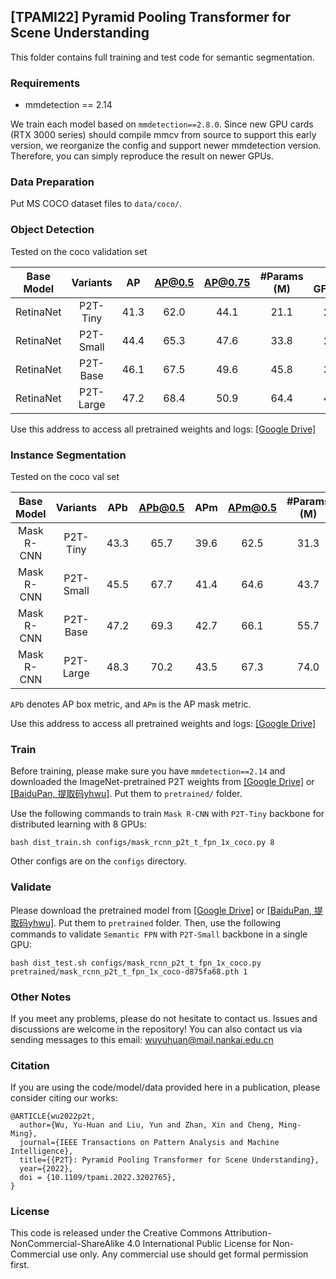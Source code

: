 ## [TPAMI22] Pyramid Pooling Transformer for Scene Understanding

This folder contains full training and test code for semantic segmentation.

### Requirements

* mmdetection == 2.14

We train each model based on `mmdetection==2.8.0`.
Since new GPU cards (RTX 3000 series) should compile mmcv from source to support this early version,
we reorganize the config and support newer mmdetection version. 
Therefore, you can simply reproduce the result on newer GPUs.

### Data Preparation

Put MS COCO dataset files to `data/coco/`.

### Object Detection

Tested on the coco validation set


|  Base Model    | Variants  | AP | AP@0.5 | AP@0.75 | #Params (M) | # GFLOPS |
| :--: | :-------: | :--: | :--: | :---------: | :------: | :----------------------------------------------------------: |
| RetinaNet    | P2T-Tiny  | 41.3 | 62.0 |    44.1    |    21.1    |   206   |
| RetinaNet  | P2T-Small | 44.4 | 65.3 |    47.6    |    33.8    |   260   |
| RetinaNet  | P2T-Base  | 46.1 | 67.5 |    49.6    |    45.8    |   344    |
| RetinaNet  | P2T-Large | 47.2 | 68.4 |    50.9    |    64.4    |   449   |

Use this address to access all pretrained weights and logs: [[Google Drive]](https://drive.google.com/drive/folders/1fcg7n3Ga8cYoT-3Ar0PeQXjAC3AnQYyY?usp=sharing)

### Instance Segmentation 

Tested on the coco val set


|  Base Model    | Variants  | APb | APb@0.5 | APm  | APm@0.5 | #Params (M) | # GFLOPS |
| :--: | :-------: | :--: | :--: | :---------: | :------: | :----------------------------------------------------------: | :----------------------------------------------------------: |
| Mask R-CNN | P2T-Tiny  | 43.3 | 65.7 |    39.6    |    62.5    |    31.3     |   225   |
| Mask R-CNN | P2T-Small | 45.5 | 67.7 |    41.4    |    64.6    |    43.7     |   279   |
| Mask R-CNN | P2T-Base  | 47.2 | 69.3 |    42.7    |    66.1    |    55.7    |   363   |
| Mask R-CNN | P2T-Large | 48.3 | 70.2 | 43.5 |    67.3    |    74.0    |   467   |

`APb` denotes AP box metric, and `APm` is the AP mask metric.

Use this address to access all pretrained weights and logs: [[Google Drive]](https://drive.google.com/drive/folders/1fcg7n3Ga8cYoT-3Ar0PeQXjAC3AnQYyY?usp=sharing)


### Train

Before training, please make sure you have `mmdetection==2.14` and downloaded the ImageNet-pretrained P2T weights from [[Google Drive]](https://drive.google.com/drive/folders/1Osweqc1OphwtWONXIgD20q9_I2arT9yz?usp=sharing) or
[[BaiduPan, 提取码yhwu]](https://pan.baidu.com/s/1JkE62CS9EoSTLW1M1Ajmxw?pwd=yhwu). 
Put them to `pretrained/` folder.

Use the following commands to train `Mask R-CNN` with `P2T-Tiny` backbone for distributed learning with 8 GPUs:

````
bash dist_train.sh configs/mask_rcnn_p2t_t_fpn_1x_coco.py 8
````

Other configs are on the `configs` directory.

### Validate

Please download the pretrained model from [[Google Drive]](https://drive.google.com/drive/folders/1fcg7n3Ga8cYoT-3Ar0PeQXjAC3AnQYyY?usp=sharing) or [[BaiduPan, 提取码yhwu]](https://pan.baidu.com/s/1JkE62CS9EoSTLW1M1Ajmxw?pwd=yhwu). Put them to `pretrained` folder.
Then, use the following commands to validate `Semantic FPN` with `P2T-Small` backbone in a single GPU:

````
bash dist_test.sh configs/mask_rcnn_p2t_t_fpn_1x_coco.py pretrained/mask_rcnn_p2t_t_fpn_1x_coco-d875fa68.pth 1
````


### Other Notes

If you meet any problems, please do not hesitate to contact us.
Issues and discussions are welcome in the repository!
You can also contact us via sending messages to this email: wuyuhuan@mail.nankai.edu.cn



### Citation

If you are using the code/model/data provided here in a publication, please consider citing our works:

````
@ARTICLE{wu2022p2t,
  author={Wu, Yu-Huan and Liu, Yun and Zhan, Xin and Cheng, Ming-Ming},
  journal={IEEE Transactions on Pattern Analysis and Machine Intelligence}, 
  title={{P2T}: Pyramid Pooling Transformer for Scene Understanding}, 
  year={2022},
  doi = {10.1109/tpami.2022.3202765},
}
````

### License

This code is released under the Creative Commons Attribution-NonCommercial-ShareAlike 4.0 International Public License for Non-Commercial use only. Any commercial use should get formal permission first.

